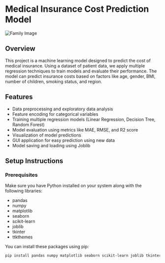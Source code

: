 # Medical Insurance Cost Prediction Model

![Family Image](family-2073604_640.webp)

## Overview
This project is a machine learning model designed to predict the cost of medical insurance. Using a dataset of patient data, we apply multiple regression techniques to train models and evaluate their performance. The model can predict insurance costs based on factors like age, gender, BMI, number of children, smoking status, and region.

## Features
- Data preprocessing and exploratory data analysis
- Feature encoding for categorical variables
- Training multiple regression models (Linear Regression, Decision Tree, Random Forest)
- Model evaluation using metrics like MAE, RMSE, and R2 score
- Visualization of model predictions
- GUI application for easy prediction using new data
- Model saving and loading using Joblib

## Setup Instructions

### Prerequisites
Make sure you have Python installed on your system along with the following libraries:
- pandas
- numpy
- matplotlib
- seaborn
- scikit-learn
- joblib
- tkinter
- ttkthemes

You can install these packages using pip:
```sh
pip install pandas numpy matplotlib seaborn scikit-learn joblib tkinter ttkthemes
